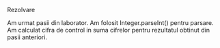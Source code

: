 Rezolvare

Am urmat pasii din laborator. 
Am folosit Integer.parseInt() pentru parsare.
Am calculat cifra de control in suma cifrelor pentru rezultatul obtinut din pasii anteriori.